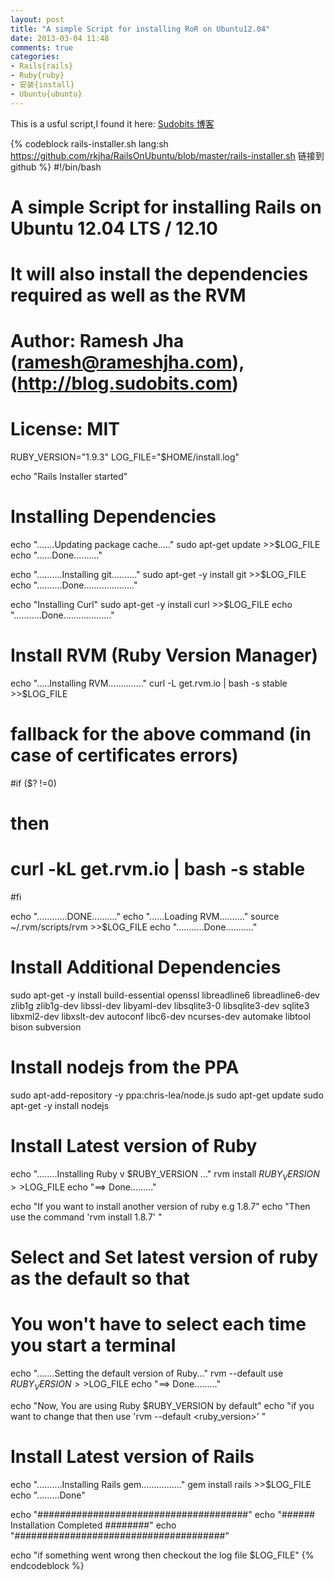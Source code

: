 ```yaml
---
layout: post
title: "A simple Script for installing RoR on Ubuntu12.04"
date: 2013-03-04 11:48
comments: true
categories: 
- Rails{rails}
- Ruby{ruby}
- 安装{install}
- Ubuntu{ubuntu}
---
```






This is a usful script,I found it here: [Sudobits 博客](http://blog.sudobits.com/2012/05/02/how-to-install-ruby-on-rails-in-ubuntu-12-04-lts/)


{% codeblock rails-installer.sh lang:sh https://github.com/rkjha/RailsOnUbuntu/blob/master/rails-installer.sh 链接到github %}
#!/bin/bash
# A simple Script for installing Rails on Ubuntu 12.04 LTS / 12.10
# It will also install the dependencies required as well as the RVM
# Author: Ramesh Jha (ramesh@rameshjha.com),(http://blog.sudobits.com)
# License: MIT 

RUBY_VERSION="1.9.3"
LOG_FILE="$HOME/install.log"

echo "Rails Installer started"

# Installing Dependencies
echo ".......Updating package cache....."
sudo apt-get update >>$LOG_FILE
echo "......Done.........."

echo "..........Installing git.........."
sudo apt-get -y install git >>$LOG_FILE
echo "..........Done...................."

echo "Installing Curl"
sudo apt-get -y install curl >>$LOG_FILE
echo "...........Done..................."


# Install RVM (Ruby Version Manager)
echo ".....Installing RVM.............."
curl -L get.rvm.io | bash -s stable >>$LOG_FILE

# fallback for the above command (in case of certificates errors)
#if ($? !=0)
# then
#  curl -kL get.rvm.io | bash -s stable
#fi  

echo "............DONE.........."
echo "......Loading RVM.........."
source ~/.rvm/scripts/rvm >>$LOG_FILE
echo "...........Done..........."

# Install Additional Dependencies

sudo apt-get -y install build-essential openssl libreadline6 libreadline6-dev zlib1g zlib1g-dev libssl-dev libyaml-dev libsqlite3-0 libsqlite3-dev sqlite3 libxml2-dev libxslt-dev autoconf libc6-dev ncurses-dev automake libtool bison subversion

# Install nodejs from the PPA
sudo apt-add-repository -y ppa:chris-lea/node.js
sudo apt-get update
sudo apt-get -y install nodejs

# Install Latest version of Ruby
echo "........Installing Ruby v $RUBY_VERSION ..."
rvm install $RUBY_VERSION >>$LOG_FILE
echo "==> Done........."

echo "If you want to install another version of ruby e.g 1.8.7"
echo "Then use the command 'rvm install 1.8.7' "

# Select and Set latest version of ruby as the default so that
# You won't have to select each time you start a terminal

echo ".......Setting the default version of Ruby..."
rvm --default use $RUBY_VERSION >>$LOG_FILE
echo "==> Done........."

echo "Now, You are using Ruby $RUBY_VERSION by default"
echo "if you want to change that then use 'rvm --default <ruby_version>' "

# Install Latest version of Rails
echo "..........Installing Rails gem................"
gem install rails >>$LOG_FILE
echo ".........Done"


echo "######################################"
echo "###### Installation Completed ########"
echo "######################################"

echo "if something went wrong then checkout the log file $LOG_FILE"
{% endcodeblock %}